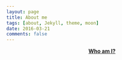 ```yaml
---
layout: page
title: About me
tags: [about, Jekyll, theme, moon]
date: 2016-03-21
comments: false
---
```

    
<center><a href="https://andreamin97.github.io/"><b>Who am I?</b></a></center>
